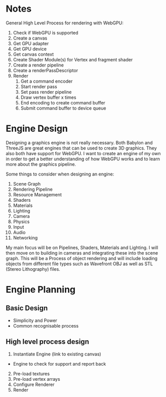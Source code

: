 # Notes

General High Level Process for rendering with WebGPU:

1.  Check if WebGPU is supported
2.  Create a canvas
3.  Get GPU adapter
4.  Get GPU device
5.  Get canvas context
6.  Create Shader Module(s) for Vertex and fragment shader
7.  Create a render pipeline
8.  Create a renderPassDescriptor
9.  Render
    1.  Get a command encoder
    2.  Start render pass
    3.  Set pass render pipeline
    4.  Draw vertex buffer x times
    5.  End encoding to create command buffer
    6.  Submit command buffer to device queue

# Engine Design

Designing a graphics engine is not really necessary. Both Babylon and
ThreeJS are great engines that can be used to create 3D graphics. They
also both have support for WebGPU. I want to create an engine of my own
in order to get a better understanding of how WebGPU works and to learn
more about the graphics pipeline.

Some things to consider when designing an engine:

1.  Scene Graph
2.  Rendering Pipeline
3.  Resource Management
4.  Shaders
5.  Materials
6.  Lighting
7.  Camera
8.  Physics
9.  Input
10. Audio
11. Networking

My main focus will be on Pipelines, Shaders, Materials and Lighting. I
will then move on to building in cameras and integrating these into the
scene graph. This will be a Process of object rendering and will include
loading objects from different file types such as Wavefront OBJ as well
as STL (Stereo Lithography) files.


# Engine Planning

## Basic Design

 - Simplicity and Power
 - Common recognisable process

## High level process design

1. Instantiate Engine (link to existing canvas)
 - Engine to check for support and report back
2. Pre-load textures
3. Pre-load vertex arrays
4. Configure Renderer
5. Render



